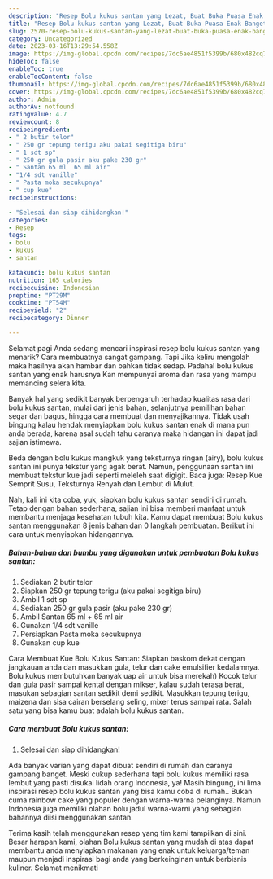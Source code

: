 ```yaml
---
description: "Resep Bolu kukus santan yang Lezat, Buat Buka Puasa Enak Banget"
title: "Resep Bolu kukus santan yang Lezat, Buat Buka Puasa Enak Banget"
slug: 2570-resep-bolu-kukus-santan-yang-lezat-buat-buka-puasa-enak-banget
category: Uncategorized
date: 2023-03-16T13:29:54.558Z
image: https://img-global.cpcdn.com/recipes/7dc6ae4851f5399b/680x482cq70/bolu-kukus-santan-foto-resep-utama.jpg
hideToc: false
enableToc: true
enableTocContent: false
thumbnail: https://img-global.cpcdn.com/recipes/7dc6ae4851f5399b/680x482cq70/bolu-kukus-santan-foto-resep-utama.jpg
cover: https://img-global.cpcdn.com/recipes/7dc6ae4851f5399b/680x482cq70/bolu-kukus-santan-foto-resep-utama.jpg
author: Admin
authorAv: notfound
ratingvalue: 4.7
reviewcount: 8
recipeingredient:
- " 2 butir telor"
- " 250 gr tepung terigu aku pakai segitiga biru"
- " 1 sdt sp"
- " 250 gr gula pasir aku pake 230 gr"
- " Santan 65 ml  65 ml air"
- "1/4 sdt vanille"
- " Pasta moka secukupnya"
- " cup kue"
recipeinstructions:

- "Selesai dan siap dihidangkan!"
categories:
- Resep
tags:
- bolu
- kukus
- santan

katakunci: bolu kukus santan 
nutrition: 165 calories
recipecuisine: Indonesian
preptime: "PT29M"
cooktime: "PT54M"
recipeyield: "2"
recipecategory: Dinner

---
```



Selamat pagi Anda sedang mencari inspirasi resep bolu kukus santan yang menarik? Cara membuatnya sangat gampang. Tapi Jika keliru mengolah maka hasilnya akan hambar dan bahkan tidak sedap. Padahal bolu kukus santan yang enak harusnya Kan mempunyai aroma dan rasa yang mampu memancing selera kita.


Banyak hal yang sedikit banyak berpengaruh terhadap kualitas rasa dari bolu kukus santan, mulai dari jenis bahan, selanjutnya pemilihan bahan segar dan bagus, hingga cara membuat dan menyajikannya. Tidak usah bingung kalau hendak menyiapkan bolu kukus santan enak di mana pun anda berada, karena asal sudah tahu caranya maka hidangan ini dapat jadi sajian istimewa.

Beda dengan bolu kukus mangkuk yang teksturnya ringan (airy), bolu kukus santan ini punya tekstur yang agak berat. Namun, penggunaan santan ini membuat tekstur kue jadi seperti meleleh saat digigit. Baca juga: Resep Kue Semprit Susu, Teksturnya Renyah dan Lembut di Mulut.


Nah, kali ini kita coba, yuk, siapkan bolu kukus santan sendiri di rumah. Tetap dengan bahan sederhana, sajian ini bisa memberi manfaat untuk membantu menjaga kesehatan tubuh kita. Kamu dapat membuat Bolu kukus santan menggunakan 8 jenis bahan dan 0 langkah pembuatan. Berikut ini cara untuk menyiapkan hidangannya.

<!--inarticleads1-->

##### Bahan-bahan dan bumbu yang digunakan untuk pembuatan Bolu kukus santan:

1. Sediakan  2 butir telor
1. Siapkan  250 gr tepung terigu (aku pakai segitiga biru)
1. Ambil  1 sdt sp
1. Sediakan  250 gr gula pasir (aku pake 230 gr)
1. Ambil  Santan 65 ml + 65 ml air
1. Gunakan 1/4 sdt vanille
1. Persiapkan  Pasta moka secukupnya
1. Gunakan  cup kue


Cara Membuat Kue Bolu Kukus Santan: Siapkan baskom dekat dengan jangkauan anda dan masukkan gula, telur dan cake emulsifier kedalamnya. Bolu kukus membutuhkan banyak uap air untuk bisa merekah) Kocok telur dan gula pasir sampai kental dengan mikser, kalau sudah terasa berat, masukan sebagian santan sedikit demi sedikit. Masukkan tepung terigu, maizena dan sisa cairan berselang seling, mixer terus sampai rata. Salah satu yang bisa kamu buat adalah bolu kukus santan. 

<!--inarticleads2-->

##### Cara membuat Bolu kukus santan:


1. Selesai dan siap dihidangkan!

Ada banyak varian yang dapat dibuat sendiri di rumah dan caranya gampang banget. Meski cukup sederhana tapi bolu kukus memiliki rasa lembut yang pasti disukai lidah orang Indonesia, ya! Masih bingung, ini lima inspirasi resep bolu kukus santan yang bisa kamu coba di rumah.. Bukan cuma rainbow cake yang populer dengan warna-warna pelanginya. Namun Indonesia juga memiliki olahan bolu jadul warna-warni yang sebagian bahannya diisi menggunakan santan. 

Terima kasih telah menggunakan resep yang tim kami tampilkan di sini. Besar harapan kami, olahan Bolu kukus santan yang mudah di atas dapat membantu anda menyiapkan makanan yang enak untuk keluarga/teman maupun menjadi inspirasi bagi anda yang berkeinginan untuk berbisnis kuliner. Selamat menikmati
